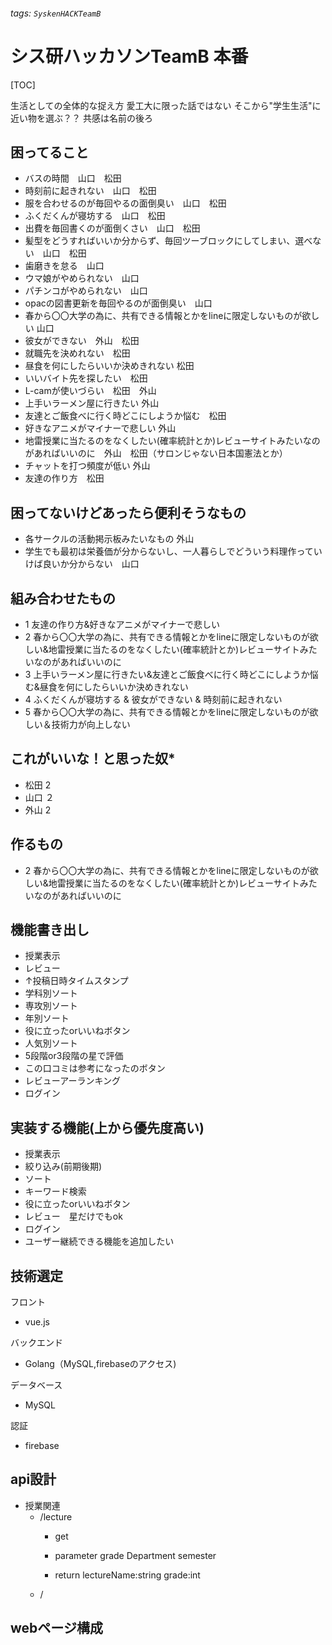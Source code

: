 ###### tags: `SyskenHACKTeamB`
# シス研ハッカソンTeamB 本番
[TOC]


生活としての全体的な捉え方
愛工大に限った話ではない
そこから"学生生活"に近い物を選ぶ？？
共感は名前の後ろ

## 困ってること
        
* バスの時間　山口　松田
* 時刻前に起きれない　山口　松田
* 服を合わせるのが毎回やるの面倒臭い　山口　松田
* ふくだくんが寝坊する　山口　松田
* 出費を毎回書くのが面倒くさい　山口　松田
* 髪型をどうすればいいか分からず、毎回ツーブロックにしてしまい、選べない　山口　松田
* 歯磨きを怠る　山口
* ウマ娘がやめられない　山口
* パチンコがやめられない　山口
* opacの図書更新を毎回やるのが面倒臭い　山口
* 春から〇〇大学の為に、共有できる情報とかをlineに限定しないものが欲しい 山口
* 彼女ができない　外山　松田
* 就職先を決めれない　松田　
* 昼食を何にしたらいいか決めきれない 松田
* いいバイト先を探したい　松田　
* L-camが使いづらい　松田　外山
* 上手いラーメン屋に行きたい 外山　
* 友達とご飯食べに行く時どこにしようか悩む　松田
* 好きなアニメがマイナーで悲しい 外山
* 地雷授業に当たるのをなくしたい(確率統計とか)レビューサイトみたいなのがあればいいのに　外山　松田（サロンじゃない日本国憲法とか）
* チャットを打つ頻度が低い 外山
* 友達の作り方　松田




## 困ってないけどあったら便利そうなもの
* 各サークルの活動掲示板みたいなもの 外山
* 学生でも最初は栄養価が分からないし、一人暮らしでどういう料理作っていけば良いか分からない　山口
## 組み合わせたもの
* 1 友達の作り方&好きなアニメがマイナーで悲しい 
* 2 春から〇〇大学の為に、共有できる情報とかをlineに限定しないものが欲しい&地雷授業に当たるのをなくしたい(確率統計とか)レビューサイトみたいなのがあればいいのに
* 3 上手いラーメン屋に行きたい&友達とご飯食べに行く時どこにしようか悩む&昼食を何にしたらいいか決めきれない
* 4 ふくだくんが寝坊する & 彼女ができない & 時刻前に起きれない
* 5 春から〇〇大学の為に、共有できる情報とかをlineに限定しないものが欲しい＆技術力が向上しない 


## これがいいな！と思った奴*

* 松田  2
* 山口  ２
* 外山  2



## 作るもの
* 2 春から〇〇大学の為に、共有できる情報とかをlineに限定しないものが欲しい&地雷授業に当たるのをなくしたい(確率統計とか)レビューサイトみたいなのがあればいいのに


## 機能書き出し
* 授業表示
* レビュー
* ↑投稿日時タイムスタンプ
* 学科別ソート
* 専攻別ソート
* 年別ソート
* 役に立ったorいいねボタン
* 人気別ソート
* 5段階or3段階の星で評価
* この口コミは参考になったのボタン
* レビューアーランキング
* ログイン
## 実装する機能(上から優先度高い)
* 授業表示
* 絞り込み(前期後期)
* ソート
* キーワード検索
* 役に立ったorいいねボタン
* レビュー　星だけでもok
* ログイン　
* ユーザー継続できる機能を追加したい
    
## 技術選定
フロント
* vue.js

バックエンド
* Golang（MySQL,firebaseのアクセス)

データベース
* MySQL

認証
* firebase

## api設計
* 授業関連
    * /lecture
      * get
      
      * parameter
      grade
      Department
      semester
      
      * return
      lectureName:string
      grade:int
    * /

    

## webページ構成




